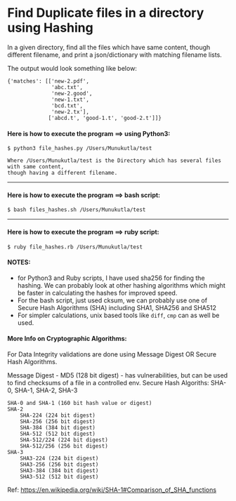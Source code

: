 # Find Duplicate files in a directory using Hashing

In a given directory, find all the files which have same content, though different filename, and print a json/dictionary with matching filename lists.  

The output would look something like below:
```
{'matches': [['new-2.pdf',
              'abc.txt',
              'new-2.good',
              'new-1.txt',
              'bcd.txt',
              'new-2.tx'],
             ['abcd.t', 'good-1.t', 'good-2.t']]}
```


#### Here is how to execute the program ==> using Python3:
```
$ python3 file_hashes.py /Users/Munukutla/test

Where /Users/Munukutla/test is the Directory which has several files with same content,
though having a different filename.
```

---

#### Here is how to execute the program ==> bash script:
```
$ bash files_hashes.sh /Users/Munukutla/test
```

---

#### Here is how to execute the program ==> ruby script:
```
$ ruby file_hashes.rb /Users/Munukutla/test
```

#### NOTES:
*  for Python3 and Ruby scripts, I have used sha256 for finding the hashing.  We can probably look at other hashing algorithms which might be faster in calculating the hashes for improved speed.
*  For the bash script, just used cksum, we can probably use one of Secure Hash Algorithms (SHA) including SHA1, SHA256 and SHA512
*  For simpler calculations, unix based tools like `diff`, `cmp` can as well be used.

#### More Info on Cryptographic Algorithms:
For Data Integrity validations are done using Message Digest OR Secure Hash Algorithms.


Message Digest - MD5 (128 bit digest) - has vulnerabilities, but can be used to find checksums of a file in a controlled env.
Secure Hash Algoriths: SHA-0, SHA-1, SHA-2, SHA-3
```
SHA-0 and SHA-1 (160 bit hash value or digest)
SHA-2
    SHA-224 (224 bit digest)
    SHA-256 (256 bit digest)
    SHA-384 (384 bit digest)
    SHA-512 (512 bit digest)
    SHA-512/224 (224 bit digest)
    SHA-512/256 (256 bit digest)
SHA-3
    SHA3-224 (224 bit digest)
    SHA3-256 (256 bit digest)
    SHA3-384 (384 bit digest)
    SHA3-512 (512 bit digest)
```
Ref: https://en.wikipedia.org/wiki/SHA-1#Comparison_of_SHA_functions
